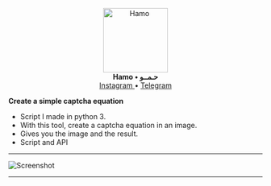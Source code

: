 <p align="center">
    <a href="https://github.com/H7AM0/GmailBox">
        <img src="https://telegra.ph/file/19f7cbbf3959941cda6b5.jpg" alt="Hamo" width="128">
    </a>
    <br>
    <b>Hamo • حـمــو</b>
    <br>
    <a href="https://www.instagram.com/4.4cq/">
        Instagram
    </a>
     • 
    <a href="https://t.me/hamo_back">
        Telegram
    </a>
</p>


**Create a simple captcha equation**

* Script I made in python 3.
* With this tool, create a captcha equation in an image.
* Gives you the image and the result. 
* Script and API
  
****

![Screenshot](Img/dorks-eye.png)
****

